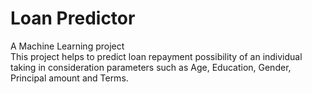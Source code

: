 # Loan Predictor
A Machine Learning project  
This project helps to predict loan repayment possibility of an individual taking in consideration parameters such as Age, Education, Gender, Principal amount and Terms.
